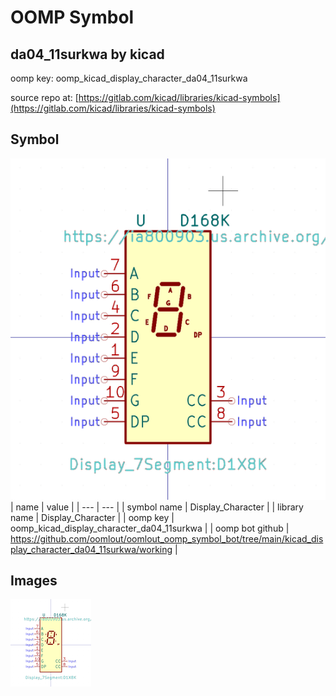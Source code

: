 # OOMP Symbol  
## da04_11surkwa  by kicad  
  
oomp key: oomp_kicad_display_character_da04_11surkwa  
  
source repo at: [https://gitlab.com/kicad/libraries/kicad-symbols](https://gitlab.com/kicad/libraries/kicad-symbols)  
## Symbol  
  
[![working.png](working_600.png)](working.png)  
| name | value | 
| --- | --- | 
| symbol name | Display_Character | 
| library name | Display_Character | 
| oomp key | oomp_kicad_display_character_da04_11surkwa | 
| oomp bot github | https://github.com/oomlout/oomlout_oomp_symbol_bot/tree/main/kicad_display_character_da04_11surkwa/working | 
## Images  
  
[![working.png](working_140.png)](working.png)  

